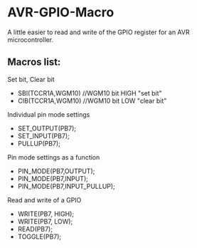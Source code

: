 # AVR-GPIO-Macro
A little easier to read and write of the GPIO register for an AVR microcontroller.

## Macros list:

Set bit, Clear bit
* SBI(TCCR1A,WGM10) //WGM10 bit HIGH "set bit"
* CIB(TCCR1A,WGM10) //WGM10 bit LOW  "clear bit"

Individual pin mode settings
* SET_OUTPUT(PB7); 
* SET_INPUT(PB7);
* PULLUP(PB7);

Pin mode settings as a function
* PIN_MODE(PB7,OUTPUT);
* PIN_MODE(PB7,INPUT);
* PIN_MODE(PB7,INPUT_PULLUP);

Read and write of a GPIO
* WRITE(PB7, HIGH); 
* WRITE(PB7, LOW);
* READ(PB7);
* TOGGLE(PB7);
